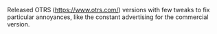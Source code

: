 Released OTRS (https://www.otrs.com/) versions with few tweaks to fix particular annoyances, like the constant advertising for the commercial version.